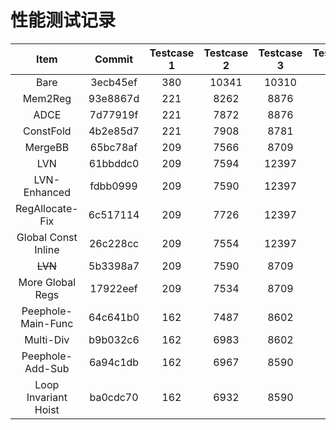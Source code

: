 # 性能测试记录

|         Item         |  Commit  | Testcase 1 | Testcase 2 | Testcase 3 | Testcase 4 | Testcase 5 | Testcase 6 | Testcase 7 | Testcase 8 |
|:--------------------:|:--------:|:----------:|:----------:|:----------:|:----------:|:----------:|:----------:|:----------:|:----------:|
|         Bare         | 3ecb45ef |    380     |   10341    |   10310    |    809     |  2.8809E7  |  1.1409E7  |   11698    |  5.1626E7  |
|       Mem2Reg        | 93e8867d |    221     |    8262    |    8876    |    660     |  2.4107E7  |  7994523   |    9407    |  1.8880E7  |
|         ADCE         | 7d77919f |    221     |    7872    |    8876    |    658     |  2.4067E7  |  7890406   |    9407    |  1.9944E7  |
|      ConstFold       | 4b2e85d7 |    221     |    7908    |    8781    |    653     |  2.4067E7  |  7962172   |    9149    |  2.0063E7  |
|       MergeBB        | 65bc78af |    209     |    7566    |    8709    |    613     |  2.3317E7  |  7555153   |    8747    |  1.8680E7  |
|         LVN          | 61bbddc0 |    209     |    7594    |   12397    |    613     |  2.3317E7  |  7587337   |    8711    |  1.8600E7  |
|     LVN-Enhanced     | fdbb0999 |    209     |    7590    |   12397    |    613     |  2.6667E7  |  7575403   |    8686    |  1.7297E7  |
|   RegAllocate-Fix    | 6c517114 |    209     |    7726    |   12397    |    613     |  2.6667E7  |  7452291   |    8686    |  1.7297E7  |
| Global Const Inline  | 26c228cc |    209     |    7554    |   12397    |    552     |  2.6667E7  |  7603491   |    8686    |  1.8640E7  |
|       ~~LVN~~        | 5b3398a7 |    209     |    7590    |    8709    |    552     |  2.3317E7  |  7654945   |    8747    |  1.7337E7  |
|   More Global Regs   | 17922eef |    209     |    7534    |    8709    |    552     |  2.3397E7  |  7569625   |    8747    |  1.5674E7  |
|  Peephole-Main-Func  | 64c641b0 |    162     |    7487    |    8602    |    509     |  2.3077E7  |  7041250   |    8720    |  1.5633E7  |
|      Multi-Div       | b9b032c6 |    162     |    6983    |    8602    |    509     |  2.0493E7  |  5803516   |    8715    |  1.5753E7  |
|   Peephole-Add-Sub   | 6a94c1db |    162     |    6967    |    8590    |    505     |  2.0238E7  |  5786608   |    8701    |  1.5743E7  |
| Loop Invariant Hoist | ba0cdc70 |    162     |    6932    |    8590    |    505     |  2.0218E7  |  5692066   |    8701    |   359378   |
